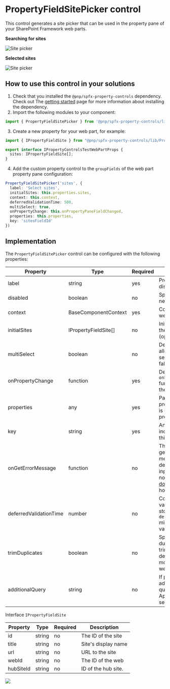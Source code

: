# PropertyFieldSitePicker control

This control generates a site picker that can be used in the property pane of your SharePoint Framework web parts.

**Searching for sites**

![Site picker](../assets/sitepicker.png)

**Selected sites**

![Site picker](../assets/sitepicker-selected.png)

## How to use this control in your solutions

1. Check that you installed the `@pnp/spfx-property-controls` dependency. Check out The [getting started](../../#getting-started) page for more information about installing the dependency.
2. Import the following modules to your component:

```TypeScript
import { PropertyFieldSitePicker } from '@pnp/spfx-property-controls/lib/PropertyFieldSitePicker';
```

3. Create a new property for your web part, for example:

```TypeScript
import { IPropertyFieldSite } from "@pnp/spfx-property-controls/lib/PropertyFieldSitePicker";

export interface IPropertyControlsTestWebPartProps {
  sites: IPropertyFieldSite[];
}
```

4. Add the custom property control to the `groupFields` of the web part property pane configuration:

```TypeScript
PropertyFieldSitePicker('sites', {
  label: 'Select sites',
  initialSites: this.properties.sites,
  context: this.context,
  deferredValidationTime: 500,
  multiSelect: true,
  onPropertyChange: this.onPropertyPaneFieldChanged,
  properties: this.properties,
  key: 'sitesFieldId'
})
```

## Implementation

The `PropertyFieldSitePicker` control can be configured with the following properties:

| Property | Type | Required | Description |
| ---- | ---- | ---- | ---- |
| label | string | yes | Property field label displayed on top. |
| disabled | boolean | no | Specify if the control needs to be disabled. |
| context | BaseComponentContext | yes | Context of the current web part. |
| initialSites | IPropertyFieldSite[] | no | Initial sites to load in the site picker (optional). |
| multiSelect | boolean | no | Define if you want to allow multiple sites selection. (optional, false by default). |
| onPropertyChange | function | yes | Defines a `onPropertyChange` function to raise when the sites get changed. |
| properties | any | yes | Parent web part properties, this object is use to update the property value. |
| key | string | yes | An unique key that indicates the identity of this control. |
| onGetErrorMessage | function | no | The method is used to get the validation error message and determine whether the input value is valid or not. See [this documentation](https://dev.office.com/sharepoint/docs/spfx/web-parts/guidance/validate-web-part-property-values) to learn how to use it. |
| deferredValidationTime | number | no | Control will start to validate after users stop typing for `deferredValidationTime` milliseconds. Default value is 200. |
| trimDuplicates | boolean | no | Specifies if the duplicates should be trimmed. false by default. Applicable if mode is set to site or web. |
| additionalQuery | string | no | If provided will be added to the search query as AND part. Applicable if mode is set to site or web. |

Interface `IPropertyFieldSite`

| Property | Type | Required | Description |
| ---- | ---- | ---- | ---- |
| id | string | no | The ID of the site |
| title | string | no | Site's display name |
| url | string | no | URL to the site |
| webId | string | no | The ID of the web |
| hubSiteId | string | no | ID of the hub site. |

![](https://telemetry.sharepointpnp.com/sp-dev-fx-property-controls/wiki/PropertyFieldSitePicker)
